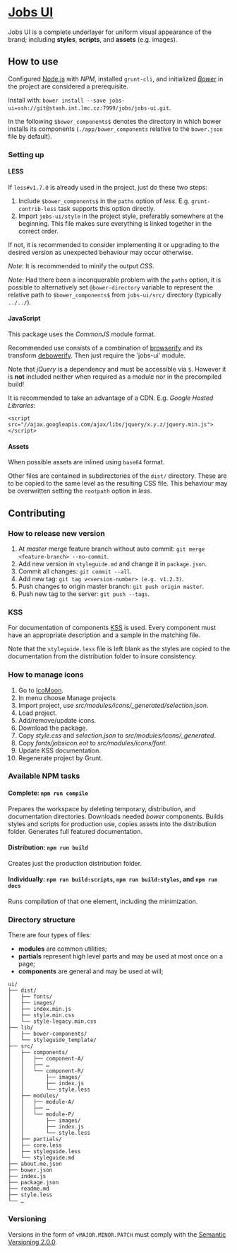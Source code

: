 # [Jobs UI](http://jobs.cz/ui/)

Jobs UI is a complete underlayer for uniform visual appearance of the brand;
including **styles**, **scripts**, and **assets** (e.g. images).

## How to use

Configured [Node.js](http://nodejs.org/) with *NPM*, installed `grunt-cli`,
and initialized [*Bower*](http://bower.io/) in the project are considered a
prerequisite.

Install with:
`bower install --save jobs-ui=ssh://git@stash.int.lmc.cz:7999/jobs/jobs-ui.git`.

In the following `$bower_components$` denotes the directory in which bower
installs its components (`./app/bower_components` relative to the `bower.json` file
by default).

### Setting up

#### LESS
If `less#v1.7.0` is already used in the project, just do these two steps:

1.  Include `$bower_components$` in the `paths` option of *less*. E.g.
    `grunt-contrib-less` task supports this option directly.
2.  Import `jobs-ui/style` in the project style, preferably somewhere at
    the beginning. This file makes sure everything is linked together in the
    correct order.

If not, it is recommended to consider implementing it or upgrading to the
desired version as unexpected behaviour may occur otherwise.

*Note*: It is recommended to minify the output *CSS*.

*Note*: Had there been a inconquerable problem with the `paths` option, it is
possible to alternatively set `@bower-directory` variable to represent the
relative path to `$bower_components$` from `jobs-ui/src/` directory
(typically `../../`).

#### JavaScript

This package uses the *CommonJS* module format.

Recommended use consists of a combination of [browserify](http://browserify.org/)
and its transform [debowerify](https://github.com/eugeneware/debowerify).
Then just require the 'jobs-ui' module.

Note that *jQuery* is a dependency and must be accessible via `$`.
However it is **not** included neither when required as a module nor in the
precompiled build!

It is recommended to take an advantage of a CDN.
E.g. *Google Hosted Libraries*:

    <script src="//ajax.googleapis.com/ajax/libs/jquery/x.y.z/jquery.min.js"></script>

#### Assets

When possible assets are inlined using `base64` format.

Other files are contained in subdirectories of the `dist/` directory.
These are to be copied to the same level as the resulting CSS file.
This behaviour may be overwritten setting the `rootpath` option in *less*.

## Contributing

### How to release new version
1. At *master* merge feature branch without auto commit: `git merge <feature-branch> --no-commit`.
2. Add new version in `styleguide.md` and change it in `package.json`.
3. Commit all changes: `git commit --all`.
4. Add new tag: `git tag v<version-number> (e.g. v1.2.3)`.
5. Push changes to origin master branch: `git push origin master`.
6. Push new tag to the server: `git push --tags`.

### KSS
For documentation of components [KSS](https://github.com/hughsk/kss-node) is
used. Every component must have an appropriate description and a sample in the
matching file.

Note that the `styleguide.less` file is left blank as the styles are copied to
the documentation from the distribution folder to insure consistency.

### How to manage icons
1. Go to [IcoMoon](http://icomoon.io/app/).
2. In menu choose Manage projects
3. Import project, use *src/modules/icons/_generated/selection.json*.
4. Load project.
5. Add/remove/update icons.
6. Download the package.
7. Copy *style.css* and *selection.json* to *src/modules/icons/_generated*.
8. Copy *fonts/jobsicon.eot* to *src/modules/icons/font*.
9. Update KSS documentation.
10. Regenerate project by Grunt.

### Available NPM tasks

#### Complete: `npm run compile`

Prepares the workspace by deleting temporary, distribution, and documentation
directories. Downloads needed *bower* components. Builds styles and scripts
for production use, copies assets into the distribution folder. Generates
full featured documentation.

#### Distribution: `npm run build`

Creates just the production distribution folder.

#### Individually: `npm run build:scripts`, `npm run build:styles`, and `npm run docs`

Runs compilation of that one element, including the minimization.

### Directory structure

There are four types of files:

*   **modules** are common utilities;
*   **partials** represent high level parts and may be used at most once on a page;
*   **components** are general and may be used at will;

```
ui/
├── dist/
│   ├── fonts/
│   ├── images/
│   ├── index.min.js
│   ├── style.min.css
│   └── style-legacy.min.css
├── lib/
│   ├── bower-components/
│   └── styleguide_template/
├── src/
│   ├── components/
│   │   ├── component-A/
│   │   ├── …
│   │   └── component-R/
│   │       ├── images/
│   │       ├── index.js
│   │       └── style.less
│   ├── modules/
│   │   ├── module-A/
│   │   ├── …
│   │   └── module-P/
│   │       ├── images/
│   │       ├── index.js
│   │       └── style.less
│   ├── partials/
│   ├── core.less
│   ├── styleguide.less
│   └── styleguide.md
├── about.me.json
├── bower.json
├── index.js
├── package.json
├── readme.md
├── style.less
└── …
```

### Versioning

Versions in the form of `vMAJOR.MINOR.PATCH` must comply with the [Semantic Versioning 2.0.0](http://semver.org/spec/v2.0.0.html).
